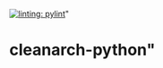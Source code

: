 [![linting: pylint](https://img.shields.io/badge/linting-pylint-yellowgreen)](https://github.com/pylint-dev/pylint)"

# cleanarch-python" 
